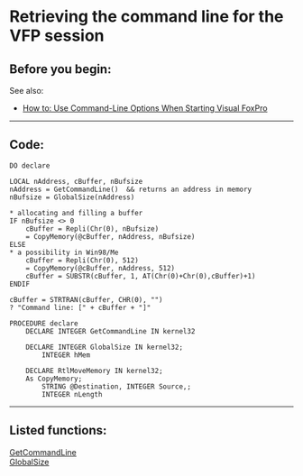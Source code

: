 
# Retrieving the command line for the VFP session

## Before you begin:
See also:

* [How to: Use Command-Line Options When Starting Visual FoxPro](sample_000.md)  

  
***  


## Code:
```foxpro  
DO declare

LOCAL nAddress, cBuffer, nBufsize
nAddress = GetCommandLine()  && returns an address in memory
nBufsize = GlobalSize(nAddress)

* allocating and filling a buffer
IF nBufsize <> 0
	cBuffer = Repli(Chr(0), nBufsize)
	= CopyMemory(@cBuffer, nAddress, nBufsize)
ELSE
* a possibility in Win98/Me
	cBuffer = Repli(Chr(0), 512)
	= CopyMemory(@cBuffer, nAddress, 512)
	cBuffer = SUBSTR(cBuffer, 1, AT(Chr(0)+Chr(0),cBuffer)+1)
ENDIF

cBuffer = STRTRAN(cBuffer, CHR(0), "")
? "Command line: [" + cBuffer + "]"

PROCEDURE declare
	DECLARE INTEGER GetCommandLine IN kernel32

	DECLARE INTEGER GlobalSize IN kernel32;
		INTEGER hMem

	DECLARE RtlMoveMemory IN kernel32;
	As CopyMemory;
		STRING @Destination, INTEGER Source,;
		INTEGER nLength  
```  
***  


## Listed functions:
[GetCommandLine](../libraries/kernel32/GetCommandLine.md)  
[GlobalSize](../libraries/kernel32/GlobalSize.md)  
